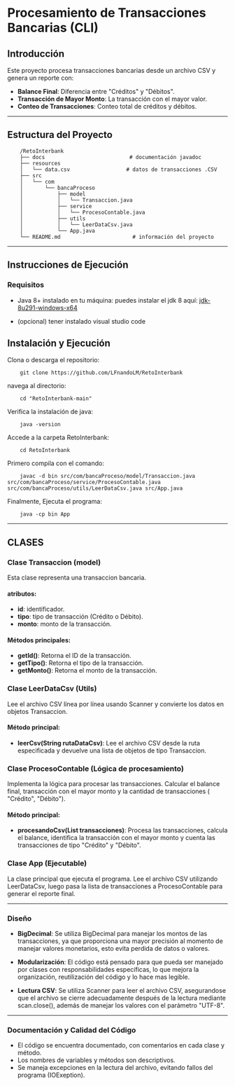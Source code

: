 # Procesamiento de Transacciones Bancarias (CLI)

## Introducción
Este proyecto procesa transacciones bancarias desde un archivo CSV y genera un reporte con:
- **Balance Final**: Diferencia entre "Créditos" y "Débitos".
- **Transacción de Mayor Monto**: La transacción con el mayor valor.
- **Conteo de Transacciones**: Conteo total de créditos y débitos.

---

## Estructura del Proyecto
```
    /RetoInterbank
    ├── docs                           # documentación javadoc
    ├── resources
    │   └── data.csv                  # datos de transacciones .CSV 
    ├── src
    │   └── com
    │       └── bancaProceso
    │           ├── model
    │           │   └── Transaccion.java          
    │           ├── service
    │           │   └── ProcesoContable.java      
    │           ├── utils
    │           │   └── LeerDataCsv.java          
    │           └── App.java                      
    └── README.md                       # información del proyecto
```

---

## Instrucciones de Ejecución

### Requisitos

- Java 8+ instalado en tu máquina: puedes instalar el jdk 8 aquí:
[jdk-8u291-windows-x64](https://drive.google.com/drive/folders/1ONhieXDxfoG_HL8N2anc0izYhFcwRNJM?usp=sharing)

- (opcional) tener instalado visual studio code

## Instalación y Ejecución

Clona o descarga el repositorio:
```
    git clone https://github.com/LFnandoLM/RetoInterbank
```

navega al directorio:
```
    cd "RetoInterbank-main"
```

Verifica la instalación de java:
```
    java -version
```

Accede a la carpeta RetoInterbank:
```
    cd RetoInterbank
```

Primero compila con el comando:
```
    javac -d bin src/com/bancaProceso/model/Transaccion.java src/com/bancaProceso/service/ProcesoContable.java src/com/bancaProceso/utils/LeerDataCsv.java src/App.java
```

Finalmente, Ejecuta el programa:
```
    java -cp bin App
```

---

## CLASES 

### Clase Transaccion (model)

Esta clase representa una transaccion bancaria. 

#### atributos:

- **id**: identificador.
- **tipo**: tipo de transacción (Crédito o Débito).
- **monto**: monto de la transacción.

#### Métodos principales:

- **getId()**: Retorna el ID de la transacción.
- **getTipo()**: Retorna el tipo de la transacción.
- **getMonto()**: Retorna el monto de la transacción.

### Clase LeerDataCsv (Utils)

Lee el archivo CSV línea por línea usando Scanner y convierte los datos en objetos Transaccion.

#### Método principal:

- **leerCsv(String rutaDataCsv)**: Lee el archivo CSV desde la ruta especificada y devuelve una lista de objetos de tipo Transaccion.

### Clase ProcesoContable (Lógica de procesamiento)

Implementa la lógica para procesar las transacciones.
Calcular el balance final, transacción con el mayor monto y la cantidad de transacciones ( "Crédito", "Débito").

#### Método principal:

- **procesandoCsv(List<Transaccion> transacciones)**: Procesa las transacciones, calcula el balance, identifica la transacción con el mayor monto y cuenta las transacciones de tipo "Crédito" y "Débito".

### Clase App (Ejecutable)

La clase principal que ejecuta el programa. Lee el archivo CSV utilizando LeerDataCsv, luego pasa la lista de transacciones a ProcesoContable para generar el reporte final.

---

### Diseño

- **BigDecimal**: Se utiliza BigDecimal para manejar los montos de las transacciones, ya que proporciona una mayor precisión al momento de manejar valores monetarios, esto evita perdida de datos o valores.

- **Modularización**: El código está pensado para que pueda ser manejado por clases con responsabilidades específicas, lo que mejora la organización, reutilización del código y lo hace mas legible.

- **Lectura CSV**: Se utiliza Scanner para leer el archivo CSV, asegurandose que el archivo se cierre adecuadamente después de la lectura mediante scan.close(), además de manejar los valores con el parámetro "UTF-8".

---

### Documentación y Calidad del Código
- El código se encuentra documentado, con comentarios en cada clase y método.
- Los nombres de variables y métodos son descriptivos.
- Se maneja excepciones en la lectura del archivo, evitando fallos del programa (IOExeption).
